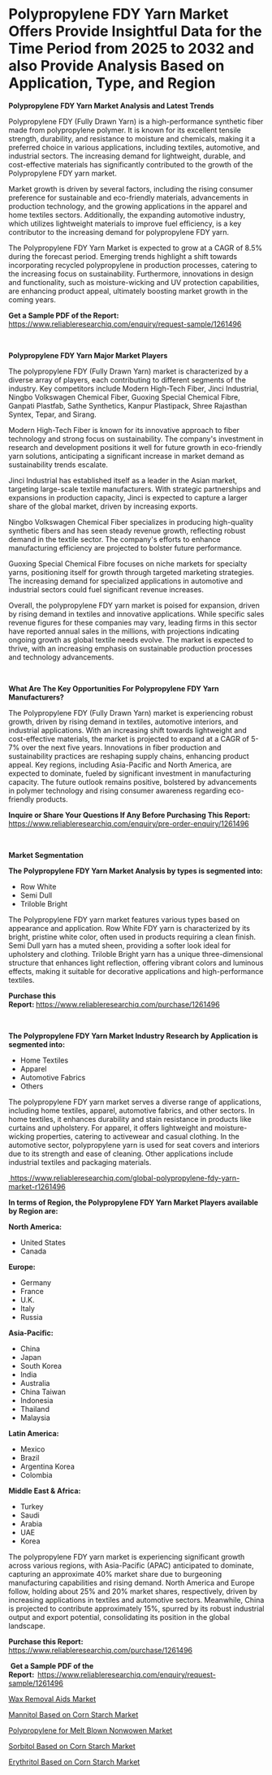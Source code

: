 <p><h1>Polypropylene FDY Yarn Market Offers Provide Insightful Data for the Time Period from 2025 to 2032 and also Provide Analysis Based on Application, Type, and Region</h1></p><p><strong>Polypropylene FDY Yarn Market Analysis and Latest Trends</strong></p>
<p><p>Polypropylene FDY (Fully Drawn Yarn) is a high-performance synthetic fiber made from polypropylene polymer. It is known for its excellent tensile strength, durability, and resistance to moisture and chemicals, making it a preferred choice in various applications, including textiles, automotive, and industrial sectors. The increasing demand for lightweight, durable, and cost-effective materials has significantly contributed to the growth of the Polypropylene FDY yarn market.</p><p>Market growth is driven by several factors, including the rising consumer preference for sustainable and eco-friendly materials, advancements in production technology, and the growing applications in the apparel and home textiles sectors. Additionally, the expanding automotive industry, which utilizes lightweight materials to improve fuel efficiency, is a key contributor to the increasing demand for polypropylene FDY yarn.</p><p>The Polypropylene FDY Yarn Market is expected to grow at a CAGR of 8.5% during the forecast period. Emerging trends highlight a shift towards incorporating recycled polypropylene in production processes, catering to the increasing focus on sustainability. Furthermore, innovations in design and functionality, such as moisture-wicking and UV protection capabilities, are enhancing product appeal, ultimately boosting market growth in the coming years.</p></p>
<p><strong>Get a Sample PDF of the Report:&nbsp;</strong> <a href="https://www.reliableresearchiq.com/enquiry/request-sample/1261496?utm_campaign=1102&utm_medium=2&utm_source=Github&utm_content=ia&utm_term=03042025&utm_id=polypropylene-fdy-yarn">https://www.reliableresearchiq.com/enquiry/request-sample/1261496</a></p>
<p>&nbsp;</p>
<p><strong>Polypropylene FDY Yarn Major Market Players</strong></p>
<p><p>The polypropylene FDY (Fully Drawn Yarn) market is characterized by a diverse array of players, each contributing to different segments of the industry. Key competitors include Modern High-Tech Fiber, Jinci Industrial, Ningbo Volkswagen Chemical Fiber, Guoxing Special Chemical Fibre, Ganpati Plastfab, Sathe Synthetics, Kanpur Plastipack, Shree Rajasthan Syntex, Tepar, and Sirang. </p><p>Modern High-Tech Fiber is known for its innovative approach to fiber technology and strong focus on sustainability. The company's investment in research and development positions it well for future growth in eco-friendly yarn solutions, anticipating a significant increase in market demand as sustainability trends escalate.</p><p>Jinci Industrial has established itself as a leader in the Asian market, targeting large-scale textile manufacturers. With strategic partnerships and expansions in production capacity, Jinci is expected to capture a larger share of the global market, driven by increasing exports.</p><p>Ningbo Volkswagen Chemical Fiber specializes in producing high-quality synthetic fibers and has seen steady revenue growth, reflecting robust demand in the textile sector. The company's efforts to enhance manufacturing efficiency are projected to bolster future performance.</p><p>Guoxing Special Chemical Fibre focuses on niche markets for specialty yarns, positioning itself for growth through targeted marketing strategies. The increasing demand for specialized applications in automotive and industrial sectors could fuel significant revenue increases.</p><p>Overall, the polypropylene FDY yarn market is poised for expansion, driven by rising demand in textiles and innovative applications. While specific sales revenue figures for these companies may vary, leading firms in this sector have reported annual sales in the millions, with projections indicating ongoing growth as global textile needs evolve. The market is expected to thrive, with an increasing emphasis on sustainable production processes and technology advancements.</p></p>
<p>&nbsp;</p>
<p><strong>What Are The Key Opportunities For Polypropylene FDY Yarn Manufacturers?</strong></p>
<p><p>The Polypropylene FDY (Fully Drawn Yarn) market is experiencing robust growth, driven by rising demand in textiles, automotive interiors, and industrial applications. With an increasing shift towards lightweight and cost-effective materials, the market is projected to expand at a CAGR of 5-7% over the next five years. Innovations in fiber production and sustainability practices are reshaping supply chains, enhancing product appeal. Key regions, including Asia-Pacific and North America, are expected to dominate, fueled by significant investment in manufacturing capacity. The future outlook remains positive, bolstered by advancements in polymer technology and rising consumer awareness regarding eco-friendly products.</p></p>
<p><strong>Inquire or Share Your Questions If Any Before Purchasing This Report:</strong> <a href="https://www.reliableresearchiq.com/enquiry/pre-order-enquiry/1261496?utm_campaign=1102&utm_medium=2&utm_source=Github&utm_content=ia&utm_term=03042025&utm_id=polypropylene-fdy-yarn">https://www.reliableresearchiq.com/enquiry/pre-order-enquiry/1261496</a></p>
<p>&nbsp;</p>
<p><strong>Market Segmentation</strong></p>
<p><strong>The Polypropylene FDY Yarn Market Analysis by types is segmented into:</strong></p>
<p><ul><li>Row White</li><li>Semi Dull</li><li>Triloble Bright</li></ul></p>
<p><p>The Polypropylene FDY yarn market features various types based on appearance and application. Row White FDY yarn is characterized by its bright, pristine white color, often used in products requiring a clean finish. Semi Dull yarn has a muted sheen, providing a softer look ideal for upholstery and clothing. Triloble Bright yarn has a unique three-dimensional structure that enhances light reflection, offering vibrant colors and luminous effects, making it suitable for decorative applications and high-performance textiles.</p></p>
<p><strong>Purchase this Report:&nbsp;</strong><a href="https://www.reliableresearchiq.com/purchase/1261496?utm_campaign=1102&utm_medium=2&utm_source=Github&utm_content=ia&utm_term=03042025&utm_id=polypropylene-fdy-yarn">https://www.reliableresearchiq.com/purchase/1261496</a></p>
<p>&nbsp;</p>
<p><strong>The Polypropylene FDY Yarn Market Industry Research by Application is segmented into:</strong></p>
<p><ul><li>Home Textiles</li><li>Apparel</li><li>Automotive Fabrics</li><li>Others</li></ul></p>
<p><p>The polypropylene FDY yarn market serves a diverse range of applications, including home textiles, apparel, automotive fabrics, and other sectors. In home textiles, it enhances durability and stain resistance in products like curtains and upholstery. For apparel, it offers lightweight and moisture-wicking properties, catering to activewear and casual clothing. In the automotive sector, polypropylene yarn is used for seat covers and interiors due to its strength and ease of cleaning. Other applications include industrial textiles and packaging materials.</p></p>
<p><a href="https://www.reliableresearchiq.com/global-polypropylene-fdy-yarn-market-r1261496?utm_campaign=1102&utm_medium=2&utm_source=Github&utm_content=ia&utm_term=03042025&utm_id=polypropylene-fdy-yarn">&nbsp;https://www.reliableresearchiq.com/global-polypropylene-fdy-yarn-market-r1261496</a></p>
<p><strong>In terms of Region, the Polypropylene FDY Yarn Market Players available by Region are:</strong></p>
<p>
    <p> <strong> North America: </strong>
        <ul>
            <li>United States</li>
            <li>Canada</li>
        </ul>
        </p> 
    <p> <strong> Europe: </strong>
        <ul>
            <li>Germany</li>
            <li>France</li>
            <li>U.K.</li>
            <li>Italy</li>
            <li>Russia</li>
        </ul>
        </p> 
    <p> <strong> Asia-Pacific: </strong>
        <ul>
            <li>China</li>
            <li>Japan</li>
            <li>South Korea</li>
            <li>India</li>
            <li>Australia</li>
            <li>China Taiwan</li>
            <li>Indonesia</li>
            <li>Thailand</li>
            <li>Malaysia</li>
        </ul>
        </p> 
    <p> <strong> Latin America: </strong>
        <ul>
            <li>Mexico</li>
            <li>Brazil</li>
            <li>Argentina Korea</li>
            <li>Colombia</li>
        </ul>
        </p> 
    <p> <strong> Middle East & Africa: </strong>
        <ul>
            <li>Turkey</li>
            <li>Saudi</li>
            <li>Arabia</li>
            <li>UAE</li>
            <li>Korea</li>
        </ul>
    </p>
    </p>
<p><p>The polypropylene FDY yarn market is experiencing significant growth across various regions, with Asia-Pacific (APAC) anticipated to dominate, capturing an approximate 40% market share due to burgeoning manufacturing capabilities and rising demand. North America and Europe follow, holding about 25% and 20% market shares, respectively, driven by increasing applications in textiles and automotive sectors. Meanwhile, China is projected to contribute approximately 15%, spurred by its robust industrial output and export potential, consolidating its position in the global landscape.</p></p>
<p><strong>Purchase this Report: </strong><a href="https://www.reliableresearchiq.com/purchase/1261496?utm_campaign=1102&utm_medium=2&utm_source=Github&utm_content=ia&utm_term=03042025&utm_id=polypropylene-fdy-yarn">https://www.reliableresearchiq.com/purchase/1261496</a></p>
<p>&nbsp;<strong>Get a Sample PDF of the Report:&nbsp;&nbsp;</strong><a href="https://www.reliableresearchiq.com/enquiry/request-sample/1261496?utm_campaign=1102&utm_medium=2&utm_source=Github&utm_content=ia&utm_term=03042025&utm_id=polypropylene-fdy-yarn">https://www.reliableresearchiq.com/enquiry/request-sample/1261496</a></p>
<p><strong></strong></p>
<p><p><a href="https://github.com/benasjuettk3/Market-Research-Report-List-1/blob/main/wax-removal-aids-market.md?utm_campaign=1102&utm_medium=2&utm_source=Github&utm_content=ia&utm_term=03042025&utm_id=polypropylene-fdy-yarn">Wax Removal Aids Market</a></p><p><a href="https://github.com/ardgenoud/Market-Research-Report-List-1/blob/main/mannitol-based-on-corn-starch-market.md?utm_campaign=1102&utm_medium=2&utm_source=Github&utm_content=ia&utm_term=03042025&utm_id=polypropylene-fdy-yarn">Mannitol Based on Corn Starch Market</a></p><p><a href="https://github.com/akitamegge65/Market-Research-Report-List-1/blob/main/polypropylene-for-melt-blown-nonwowen-market.md?utm_campaign=1102&utm_medium=2&utm_source=Github&utm_content=ia&utm_term=03042025&utm_id=polypropylene-fdy-yarn">Polypropylene for Melt Blown Nonwowen Market</a></p><p><a href="https://github.com/gauldvikerm6/Market-Research-Report-List-1/blob/main/sorbitol-based-on-corn-starch-market.md?utm_campaign=1102&utm_medium=2&utm_source=Github&utm_content=ia&utm_term=03042025&utm_id=polypropylene-fdy-yarn">Sorbitol Based on Corn Starch Market</a></p><p><a href="https://github.com/cingozascard/Market-Research-Report-List-1/blob/main/erythritol-based-on-corn-starch-market.md?utm_campaign=1102&utm_medium=2&utm_source=Github&utm_content=ia&utm_term=03042025&utm_id=polypropylene-fdy-yarn">Erythritol Based on Corn Starch Market</a></p></p>
